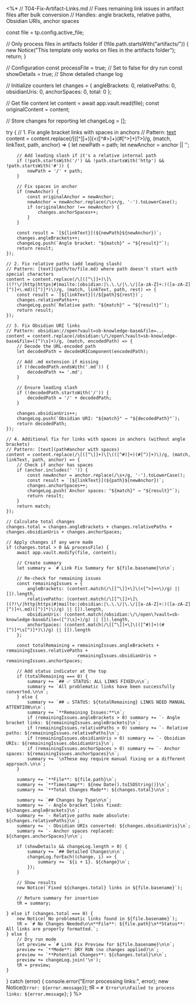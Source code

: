 <%*
// T04-Fix-Artifact-Links.md
// Fixes remaining link issues in artifact files after bulk conversion
// Handles: angle brackets, relative paths, Obsidian URIs, anchor spaces

const file = tp.config.active_file;

// Only process files in artifacts folder
if (!file.path.startsWith("artifacts/")) {
    new Notice("This template only works on files in the artifacts folder");
    return;
}

// Configuration
const processFile = true; // Set to false for dry run
const showDetails = true; // Show detailed change log

// Initialize counters
let changes = {
    angleBrackets: 0,
    relativePaths: 0,
    obsidianUris: 0,
    anchorSpaces: 0,
    total: 0
};

// Get file content
let content = await app.vault.read(file);
const originalContent = content;

// Store changes for reporting
let changeLog = [];

try {
    // 1. Fix angle bracket links with spaces in anchors
    // Pattern: [text](<path#anchor with spaces>)
    content = content.replace(/\[([^\]]+)\]\(<([^#>]+)(#[^>]+)?>\)/g, (match, linkText, path, anchor) => {
        let newPath = path;
        let newAnchor = anchor || '';
        
        // Add leading slash if it's a relative internal path
        if (!path.startsWith('/') && !path.startsWith('http') && !path.startsWith('#')) {
            newPath = '/' + path;
        }
        
        // Fix spaces in anchor
        if (newAnchor) {
            const originalAnchor = newAnchor;
            newAnchor = newAnchor.replace(/\s+/g, '-').toLowerCase();
            if (originalAnchor !== newAnchor) {
                changes.anchorSpaces++;
            }
        }
        
        const result = `[${linkText}](${newPath}${newAnchor})`;
        changes.angleBrackets++;
        changeLog.push(`Angle bracket: "${match}" → "${result}"`);
        return result;
    });
    
    // 2. Fix relative paths (add leading slash)
    // Pattern: [text](path/to/file.md) where path doesn't start with special characters
    content = content.replace(/\[([^\]]+)\]\((?!\/|http|https|#|mailto:|obsidian:|\.\.\/|\.\/|[a-zA-Z]+:)([a-zA-Z][^)]+\.md)([^)]*)\)/g, (match, linkText, path, rest) => {
        const result = `[${linkText}](/${path}${rest})`;
        changes.relativePaths++;
        changeLog.push(`Relative path: "${match}" → "${result}"`);
        return result;
    });
    
    // 3. Fix Obsidian URI links
    // Pattern: obsidian://open?vault=sb-knowledge-base&file=...
    content = content.replace(/obsidian:\/\/open\?vault=sb-knowledge-base&file=([^)\s]+)/g, (match, encodedPath) => {
        // Decode the URL-encoded path
        let decodedPath = decodeURIComponent(encodedPath);
        
        // Add .md extension if missing
        if (!decodedPath.endsWith('.md')) {
            decodedPath += '.md';
        }
        
        // Ensure leading slash
        if (!decodedPath.startsWith('/')) {
            decodedPath = '/' + decodedPath;
        }
        
        changes.obsidianUris++;
        changeLog.push(`Obsidian URI: "${match}" → "${decodedPath}"`);
        return decodedPath;
    });
    
    // 4. Additional fix for links with spaces in anchors (without angle brackets)
    // Pattern: [text](path#anchor with spaces)
    content = content.replace(/\[([^\]]+)\]\(([^#)]+)(#[^)]+)\)/g, (match, linkText, path, anchor) => {
        // Check if anchor has spaces
        if (anchor.includes(' ')) {
            const newAnchor = anchor.replace(/\s+/g, '-').toLowerCase();
            const result = `[${linkText}](${path}${newAnchor})`;
            changes.anchorSpaces++;
            changeLog.push(`Anchor spaces: "${match}" → "${result}"`);
            return result;
        }
        return match;
    });
    
    // Calculate total changes
    changes.total = changes.angleBrackets + changes.relativePaths + changes.obsidianUris + changes.anchorSpaces;
    
    // Apply changes if any were made
    if (changes.total > 0 && processFile) {
        await app.vault.modify(file, content);
        
        // Create summary
        let summary = `# Link Fix Summary for ${file.basename}\n\n`;
        
        // Re-check for remaining issues
        const remainingIssues = {
            angleBrackets: (content.match(/\[[^\]]+\]\(<[^>]+>\)/g) || []).length,
            relativePaths: (content.match(/\[[^\]]+\]\((?!\/|http|https|#|mailto:|obsidian:|\.\.\/|\.\/|[a-zA-Z]+:)([a-zA-Z][^)]+\.md)([^)]*)\)/g) || []).length,
            obsidianUris: (content.match(/obsidian:\/\/open\?vault=sb-knowledge-base&file=([^)\s]+)/g) || []).length,
            anchorSpaces: (content.match(/\[[^\]]+\]\(([^#)]+)(#[^)]*\s[^)]*)\)/g) || []).length
        };
        
        const totalRemaining = remainingIssues.angleBrackets + remainingIssues.relativePaths + 
                               remainingIssues.obsidianUris + remainingIssues.anchorSpaces;
        
        // Add status indicator at the top
        if (totalRemaining === 0) {
            summary += `## ✅ STATUS: ALL LINKS FIXED\n\n`;
            summary += `All problematic links have been successfully converted.\n\n`;
        } else {
            summary += `## ⚠️ STATUS: ${totalRemaining} LINKS NEED MANUAL ATTENTION\n\n`;
            summary += `**Remaining Issues:**\n`;
            if (remainingIssues.angleBrackets > 0) summary += `- Angle bracket links: ${remainingIssues.angleBrackets}\n`;
            if (remainingIssues.relativePaths > 0) summary += `- Relative paths: ${remainingIssues.relativePaths}\n`;
            if (remainingIssues.obsidianUris > 0) summary += `- Obsidian URIs: ${remainingIssues.obsidianUris}\n`;
            if (remainingIssues.anchorSpaces > 0) summary += `- Anchor spaces: ${remainingIssues.anchorSpaces}\n`;
            summary += `\nThese may require manual fixing or a different approach.\n\n`;
        }
        
        summary += `**File**: ${file.path}\n`;
        summary += `**Timestamp**: ${new Date().toISOString()}\n`;
        summary += `**Total Changes Made**: ${changes.total}\n\n`;
        
        summary += `## Changes by Type\n\n`;
        summary += `- Angle bracket links fixed: ${changes.angleBrackets}\n`;
        summary += `- Relative paths made absolute: ${changes.relativePaths}\n`;
        summary += `- Obsidian URIs converted: ${changes.obsidianUris}\n`;
        summary += `- Anchor spaces replaced: ${changes.anchorSpaces}\n\n`;
        
        if (showDetails && changeLog.length > 0) {
            summary += `## Detailed Changes\n\n`;
            changeLog.forEach((change, i) => {
                summary += `${i + 1}. ${change}\n`;
            });
        }
        
        // Show results
        new Notice(`Fixed ${changes.total} links in ${file.basename}`);
        
        // Return summary for insertion
        tR = summary;
        
    } else if (changes.total === 0) {
        new Notice(`No problematic links found in ${file.basename}`);
        tR = `# No Changes Needed\n\n**File**: ${file.path}\n**Status**: All links are properly formatted.`;
    } else {
        // Dry run mode
        let preview = `# Link Fix Preview for ${file.basename}\n\n`;
        preview += `**Mode**: DRY RUN (no changes applied)\n`;
        preview += `**Potential Changes**: ${changes.total}\n\n`;
        preview += changeLog.join('\n');
        tR = preview;
    }
    
} catch (error) {
    console.error("Error processing links:", error);
    new Notice(`Error: ${error.message}`);
    tR = `# Error\n\nFailed to process links: ${error.message}`;
}
%>